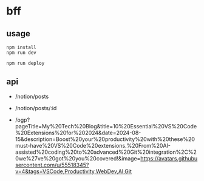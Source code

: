 # bff

## usage

```
npm install
npm run dev
```

```
npm run deploy
```

## api

- /notion/posts
- /notion/posts/:id

- /ogp?pageTitle=My%20Tech%20Blog&title=10%20Essential%20VS%20Code%20Extensions%20for%202024&date=2024-08-15&description=Boost%20your%20productivity%20with%20these%20must-have%20VS%20Code%20extensions.%20From%20AI-assisted%20coding%20to%20advanced%20Git%20integration%2C%20we%27ve%20got%20you%20covered!&image=https://avatars.githubusercontent.com/u/55518345?v=4&tags=VSCode,Productivity,WebDev,AI,Git